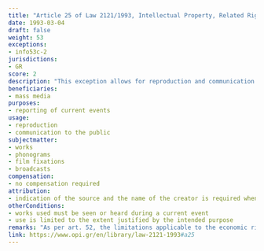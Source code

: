 ```yaml
---
title: "Article 25 of Law 2121/1993, Intellectual Property, Related Rights and Cultural Issues"
date: 1993-03-04 
draft: false
weight: 53
exceptions:
- info53c-2
jurisdictions:
- GR
score: 2
description: "This exception allows for reproduction and communication to the public for the purpose of reporting of current events by mass media, of works seen or heard during such an event. The reproduction and dissemination to the public must, when possible, be accompanied by the indication of the source and the name of the creator." 
beneficiaries:
- mass media
purposes: 
- reporting of current events
usage:
- reproduction 
- communication to the public
subjectmatter:
- works
- phonograms
- film fixations
- broadcasts
compensation:
- no compensation required
attribution: 
- indication of the source and the name of the creator is required when possible
otherConditions: 
- works used must be seen or heard during a current event
- use is limited to the extent justified by the intended purpose
remarks: "As per art. 52, the limitations applicable to the economic rights attached to copyright apply mutatis mutandis to related rights."
link: https://www.opi.gr/en/library/law-2121-1993#a25
---
```

